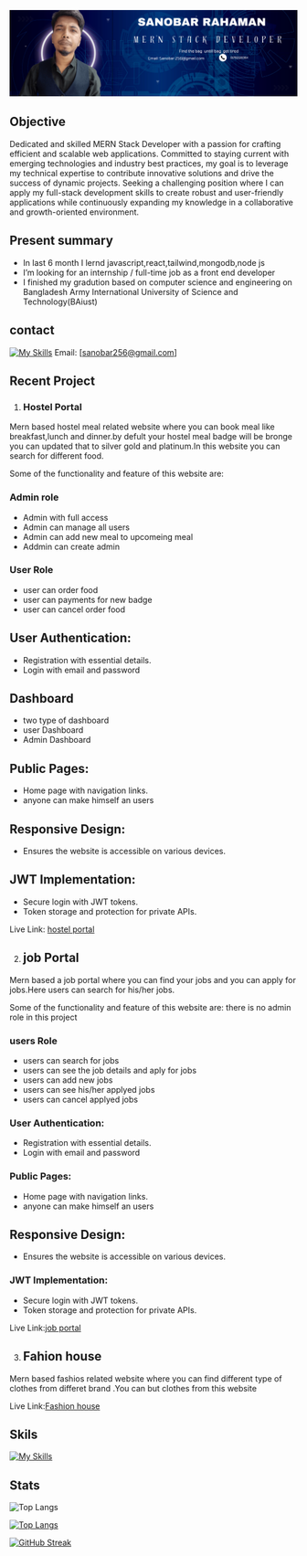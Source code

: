 
![cover](https://github.com/Sanobar-rahaman/Sanobar-rahaman/blob/main/Navy%20And%20White%20Geometric%20Technology%20%20LinkedIn%20Banner.png)

## Objective
Dedicated and skilled MERN Stack Developer with a passion for crafting efficient and scalable web applications. Committed to staying current with emerging technologies and industry best practices, my goal is to leverage my technical expertise to contribute innovative solutions and drive the success of dynamic projects. Seeking a challenging position where I can apply my full-stack development skills to create robust and user-friendly applications while continuously expanding my knowledge in a collaborative and growth-oriented environment.

## Present summary
* In last 6 month I lernd javascript,react,tailwind,mongodb,node js
* I’m looking for an internship / full-time job as a front end developer
* I finished my gradution based on computer science and engineering on Bangladesh Army International University of Science and Technology(BAiust) 




## contact
[![My Skills](https://skillicons.dev/icons?i=linkedin)](https://www.linkedin.com/in/sanobar-rahaman-01a393238/)
Email: [sanobar256@gmail.com]

## Recent Project

1. ### Hostel Portal
Mern based hostel meal related website where you can book meal like breakfast,lunch and dinner.by defult your hostel meal badge will be bronge you can updated that to silver gold and platinum.In this website you can search for different food.

Some of the functionality and feature of this website are:
### Admin role 
* Admin with full access
* Admin can manage all users
* Admin can add new meal to upcomeing meal
* Addmin can create admin

### User Role
* user can order food
* user can payments  for new badge
* user can cancel order  food

## User Authentication:
* Registration with essential details.
* Login with email and password
## Dashboard
* two type of dashboard
* user Dashboard
* Admin Dashboard

## Public Pages:
* Home page with navigation links.
* anyone can make himself an users

## Responsive Design:
* Ensures the website is accessible on various devices.

## JWT Implementation:
* Secure login with JWT tokens.
* Token storage and protection for private APIs.

Live Link: [hostel portal](https://hostel-management-system-c660c.web.app/)

2. ## job Portal
Mern based  a job portal where you can find  your jobs and you can apply for jobs.Here users can search for his/her jobs.

Some of the functionality and feature of this website are:
there is no admin role in this project 
###  users Role
* users can search for jobs 
* users can see the job details and aply for jobs
* users can add new jobs
* users can see his/her applyed jobs
* users can cancel applyed jobs 
### User Authentication:
* Registration with essential details.
* Login with email and password
### Public Pages:
* Home page with navigation links.
* anyone can make himself an users
## Responsive Design:
* Ensures the website is accessible on various devices.

### JWT Implementation:
* Secure login with JWT tokens.
* Token storage and protection for private APIs.

Live Link:[job portal](https://clinquant-profiterole-97510f.netlify.app/)

3. ## Fahion house 
Mern based fashios related website where you can find different type of clothes from differet brand .You can  but clothes from this website

Live Link:[Fashion house](https://fashion-clint.web.app/)

## Skils
[![My Skills](https://skillicons.dev/icons?i=react,js,html,css,express,nodejs,javascript,mongodb,vite,firebase)](https://skillicons.dev)


## Stats


![Top Langs](https://github-readme-stats.vercel.app/api/top-langs/?username=sanobar-rahaman&hide_progress=true)


[![Top Langs](https://github-readme-stats.vercel.app/api/top-langs/?username=sanobar-rahaman&theme=dracula&card_width=1000)](https://github.com/anuraghazra/github-readme-stats)

[![GitHub Streak](https://streak-stats.demolab.com/?user=DenverCoder1&theme=dark)](https://git.io/streak-stats)


